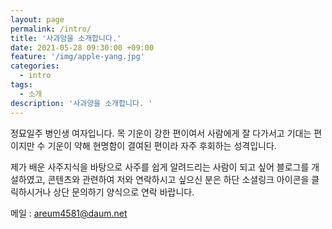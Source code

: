 ```yaml
---
layout: page
permalink: /intro/
title: '사과양을 소개합니다.'
date: 2021-05-28 09:30:00 +09:00
feature: '/img/apple-yang.jpg'
categories:
  - intro
tags:
  - 소개
description: '사과양을 소개합니다. '
---
```


정묘일주 병인생 여자입니다.
목 기운이 강한 편이여서 사람에게 잘 다가서고 기대는 편이지만
수 기운이 약해 현명함이 결여된 편이라 자주 후회하는 성격입니다.

제가 배운 사주지식을 바탕으로 사주를 쉽게 알려드리는 사람이 되고 싶어 블로그를 개설하였고,
콘텐츠와 관련하여 저와 연락하시고 싶으신 분은 하단 소셜링크 아이콘을 클릭하시거나 상단 문의하기 양식으로 연락 바랍니다.

메일 : areum4581@daum.net
